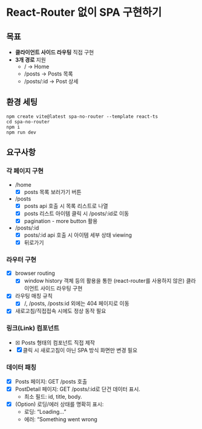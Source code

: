 # React-Router 없이 SPA 구현하기

## 목표

- **클라이언트 사이드 라우팅** 직접 구현
- **3개 경로** 지원
  - / -> Home
  - /posts -> Posts 목록
  - /posts/:id -> Post 상세

## 환경 세팅

```
npm create vite@latest spa-no-router --template react-ts
cd spa-no-router
npm i
npm run dev
```

## 요구사항

### 각 페이지 구현

- /home
  - [x] posts 목록 보러가기 버튼
- /posts
  - [x] posts api 호출 시 목록 리스트로 나열
  - [x] posts 리스트 아이템 클릭 시 /posts/:id로 이동
  - [x] pagination - more button 활용
- /posts/:id
  - [x] posts/:id api 호출 시 아이템 세부 상태 viewing
  - [x] 뒤로가기

### 라우터 구현

- [x] browser routing
  - [x] window history 객체 등의 활용을 통한 (react-router를 사용하지 않은) 클라이언트 사이드 라우팅 구현
- [x] 라우팅 매칭 규칙
  - [x] /, /posts, /posts:id 외에는 404 페이지로 이동
- [x] 새로고침/직접접속 시에도 정상 동작 필요

### 링크(Link) 컴포넌트

- [x] <Link to="/posts">Posts</Link> 형태의 컴포넌트 직접 제작
- [x] 클릭 시 새로고침이 아닌 SPA 방식 화면만 변경 필요

### 데이터 패칭

- [x] Posts 페이지: GET /posts 호출
- [x] PostDetail 페이지: GET /posts/:id로 단건 데이터 표시.
  - 최소 필드: id, title, body.
- [x] (Option) 로딩/에러 상태를 명확히 표시:
  - 로딩: “Loading…”
  - 에러: “Something went wrong
